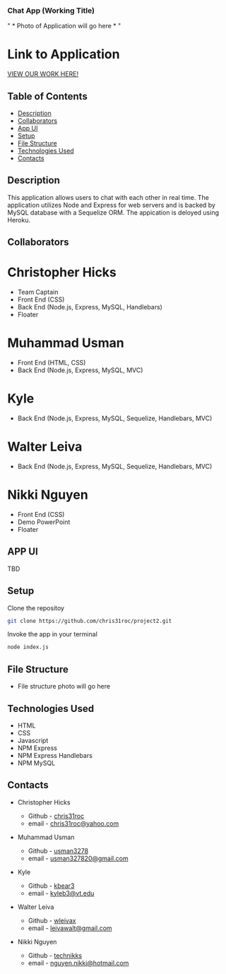 ### Chat App (Working Title)

" * Photo of Application will go here * "


# Link to Application
[VIEW OUR WORK HERE!]()



## Table of Contents

* [Description](#Description)
* [Collaborators](#Collaborators)
* [App UI](#App-UI)
* [Setup](#Setup)
* [File Structure](#File-Structure)
* [Technologies Used](#Technologies-Used)
* [Contacts](#Contacts)



## Description

This application allows users to chat with each other in real time. The application utilizes Node and Express for web servers and is backed by MySQL database with a Sequelize ORM. The appication is deloyed using Heroku. 



## Collaborators

# Christopher Hicks 
- Team Captain 
- Front End (CSS)
- Back End (Node.js, Express, MySQL, Handlebars)
- Floater

# Muhammad Usman 
- Front End (HTML, CSS)
- Back End (Node.js, Express, MySQL, MVC)

# Kyle 
- Back End (Node.js, Express, MySQL, Sequelize, Handlebars, MVC)

# Walter Leiva 
- Back End (Node.js, Express, MySQL, Sequelize, Handlebars, MVC)

# Nikki Nguyen 
- Front End (CSS)
- Demo PowerPoint
- Floater



## APP UI

TBD



## Setup

Clone the repositoy 
```bash 
git clone https://github.com/chris31roc/project2.git
```

Invoke the app in your terminal
```bash
node index.js
```



## File Structure

- File structure photo will go here



## Technologies Used

- HTML
- CSS
- Javascript
- NPM Express
- NPM Express Handlebars
- NPM MySQL



## Contacts

- Christopher Hicks
    * Github - [chris31roc](https://github.com/chris31roc)
    * email - chris31roc@yahoo.com

- Muhammad Usman 
    * Github - [usman3278](https://github.com/usman3278)
    * email - usman327820@gmail.com

- Kyle 
    * Github - [kbear3](https://github.com/kbear3)
    * email - kyleb3@vt.edu

- Walter Leiva
    * Github - [wleivax](https://github.com/wleivax)
    * email - leivawalt@gmail.com

- Nikki Nguyen
    * Github - [technikks](https://github.com/technikks)
    * email - nguyen.nikki@hotmail.com